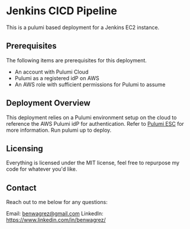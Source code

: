 # Jenkins CICD Pipeline
This is a pulumi based deployment for a Jenkins EC2 instance.

## Prerequisites
The following items are prerequisites for this deployment.
<ul>
    <li>An account with Pulumi Cloud</li>
    <li>Pulumi as a registered idP on AWS</li>
    <li>An AWS role with sufficient permissions for Pulumi to assume</li>
</ul>

## Deployment Overview

This deployment relies on a Pulumi environment setup on the cloud to reference the AWS Pulumi idP for authentication. Refer to [Pulumi ESC](https://www.pulumi.com/product/esc/) for more information. Run pulumi up to deploy.

## Licensing

Everything is licensed under the MIT license, feel free to repurpose my code for whatever you'd like.

## Contact

Reach out to me below for any questions:

Email: benwagrez@gmail.com
LinkedIn: https://www.linkedin.com/in/benwagrez/